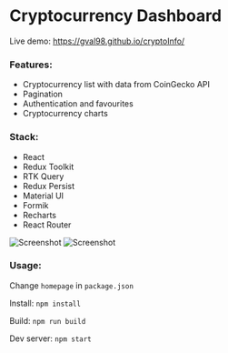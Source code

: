# Cryptocurrency Dashboard

Live demo: https://gval98.github.io/cryptoInfo/

### Features:

- Cryptocurrency list with data from CoinGecko API
- Pagination
- Authentication and favourites
- Cryptocurrency charts

### Stack:

- React
- Redux Toolkit
- RTK Query
- Redux Persist
- Material UI
- Formik
- Recharts
- React Router

![Screenshot](https://i.ibb.co/2Wjzybc/Crypto-Info-1.jpg)
![Screenshot](https://i.ibb.co/m5TyVB6/Crypto-Info-2.jpg)

### Usage:

Change `homepage` in `package.json`

Install: `npm install`

Build: `npm run build`

Dev server: `npm start`